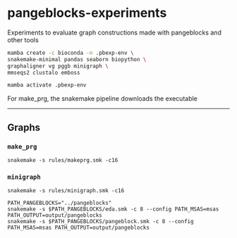 # pangeblocks-experiments
Experiments to evaluate graph constructions made with pangeblocks and other tools


```bash
mamba create -c bioconda -n .pbexp-env \ 
snakemake-minimal pandas seaborn biopython \
graphaligner vg pggb minigraph \
mmseqs2 clustalo emboss
```

```bash
mamba activate .pbexp-env
```

For make_prg, the snakemake pipeline downloads the executable

___
## Graphs

### `make_prg`
```
snakemake -s rules/makeprg.smk -c16
```

### `minigraph`
```
snakemake -s rules/minigraph.smk -c16
```

```
PATH_PANGEBLOCKS="../pangeblocks"
snakemake -s $PATH_PANGEBLOCKS/eda.smk -c 8 --config PATH_MSAS=msas PATH_OUTPUT=output/pangeblocks
snakemake -s $PATH_PANGEBLOCKS/pangeblock.smk -c 8 --config PATH_MSAS=msas PATH_OUTPUT=output/pangeblocks
```